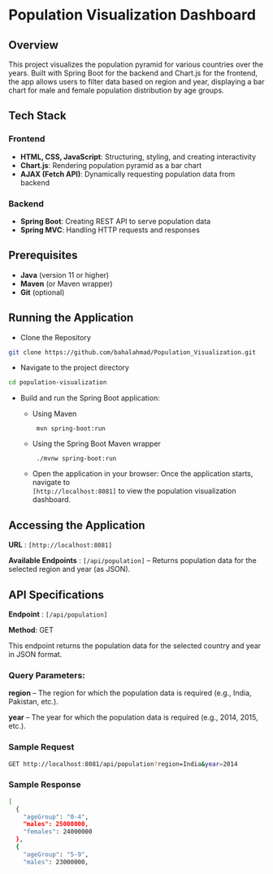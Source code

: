 # Population Visualization Dashboard

## Overview
This project visualizes the population pyramid for various countries over the years. Built with Spring Boot for the backend and Chart.js for the frontend, the app allows users to filter data based on region and year, displaying a bar chart for male and female population distribution by age groups.

## Tech Stack

### Frontend
- **HTML, CSS, JavaScript**: Structuring, styling, and creating interactivity
- **Chart.js**: Rendering population pyramid as a bar chart
- **AJAX (Fetch API)**: Dynamically requesting population data from backend

### Backend
- **Spring Boot**: Creating REST API to serve population data
- **Spring MVC**: Handling HTTP requests and responses

## Prerequisites
- **Java** (version 11 or higher)
- **Maven** (or Maven wrapper)
- **Git** (optional)

## Running the Application

* Clone the Repository
```bash
git clone https://github.com/bahalahmad/Population_Visualization.git
```
* Navigate to the project directory
```bash
cd population-visualization
```
* Build and run the Spring Boot application:
  * Using Maven

         mvn spring-boot:run
  * Using the Spring Boot Maven wrapper

         ./mvnw spring-boot:run
    
  * Open the application in your browser: Once the application starts, navigate to  
`[http://localhost:8081]`  to view the population visualization dashboard.

## Accessing the Application

**URL** : `[http://localhost:8081]`

**Available Endpoints** :
`[/api/population]` – Returns population data for the selected region and year (as JSON).

## API Specifications

**Endpoint** : `[/api/population]`

**Method**: GET

This endpoint returns the population data for the selected country and year in JSON format.

### Query Parameters:

**region**  – The region for which the population data is required (e.g., India, Pakistan, etc.).

**year**  – The year for which the population data is required (e.g., 2014, 2015, etc.).

### Sample Request

```bash
GET http://localhost:8081/api/population?region=India&year=2014
```
### Sample Response

```bash
[
  {
    "ageGroup": "0-4",
    "males": 25000000,
    "females": 24000000
  },
  {
    "ageGroup": "5-9",
    "males": 23000000,



       
      

